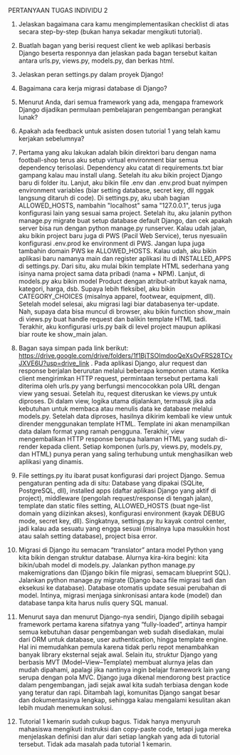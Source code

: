 PERTANYAAN TUGAS INDIVIDU 2
1. Jelaskan bagaimana cara kamu mengimplementasikan checklist di atas secara step-by-step (bukan hanya sekadar mengikuti tutorial).
2. Buatlah bagan yang berisi request client ke web aplikasi berbasis Django beserta responnya dan jelaskan pada bagan tersebut kaitan antara urls.py, views.py, models.py, dan berkas html.
3. Jelaskan peran settings.py dalam proyek Django!
4. Bagaimana cara kerja migrasi database di Django?
5. Menurut Anda, dari semua framework yang ada, mengapa framework Django dijadikan permulaan pembelajaran pengembangan perangkat lunak?
6. Apakah ada feedback untuk asisten dosen tutorial 1 yang telah kamu kerjakan sebelumnya?

1. Pertama yang aku lakukan adalah bikin direktori baru dengan nama football-shop terus aku setup virtual environment biar semua dependency terisolasi. Dependency aku catat di requirements.txt biar gampang kalau mau install ulang. Setelah itu aku bikin project Django baru di folder itu. Lanjut, aku bikin file .env dan .env.prod buat nyimpen environment variables (biar setting database, secret key, dll nggak langsung ditaruh di code). Di settings.py, aku ubah bagian ALLOWED_HOSTS, nambahin "localhost" sama "127.0.0.1", terus juga konfigurasi lain yang sesuai sama project. Setelah itu, aku jalanin python manage.py migrate buat setup database default Django, dan cek apakah server bisa run dengan python manage.py runserver. Kalau udah jalan, aku bikin project baru juga di PWS (Pacil Web Service), terus nyesuaiin konfigurasi .env.prod ke environment di PWS. Jangan lupa juga tambahin domain PWS ke ALLOWED_HOSTS. Kalau udah, aku bikin aplikasi baru namanya main dan register aplikasi itu di INSTALLED_APPS di settings.py. Dari situ, aku mulai bikin template HTML sederhana yang isinya nama project sama data pribadi (nama + NPM). Lanjut, di models.py aku bikin model Product dengan atribut-atribut kayak nama, kategori, harga, dsb. Supaya lebih fleksibel, aku bikin CATEGORY_CHOICES (misalnya apparel, footwear, equipment, dll). Setelah model selesai, aku migrasi lagi biar databasenya ter-update. Nah, supaya data bisa muncul di browser, aku bikin function show_main di views.py buat handle request dan balikin template HTML tadi. Terakhir, aku konfigurasi urls.py baik di level project maupun aplikasi biar route ke show_main jalan.

2. Bagan saya simpan pada link berikut: https://drive.google.com/drive/folders/1f1BjTSOlmdooQeXsOvFRS28TCvJXVE6U?usp=drive_link . Pada aplikasi Django, alur request dan response berjalan berurutan melalui beberapa komponen utama. Ketika client mengirimkan HTTP request, permintaan tersebut pertama kali diterima oleh urls.py yang berfungsi mencocokkan pola URL dengan view yang sesuai. Setelah itu, request diteruskan ke views.py untuk diproses. Di dalam view, logika utama dijalankan, termasuk jika ada kebutuhan untuk membaca atau menulis data ke database melalui models.py. Setelah data diproses, hasilnya dikirim kembali ke view untuk dirender menggunakan template HTML. Template ini akan menampilkan data dalam format yang ramah pengguna. Terakhir, view mengembalikan HTTP response berupa halaman HTML yang sudah di-render kepada client. Setiap komponen (urls.py, views.py, models.py, dan HTML) punya peran yang saling terhubung untuk menghasilkan web aplikasi yang dinamis.

3. File settings.py itu ibarat pusat konfigurasi dari project Django. Semua pengaturan penting ada di situ: Database yang dipakai (SQLite, PostgreSQL, dll), installed apps (daftar aplikasi Django yang aktif di project), middleware (pengolah request/response di tengah jalan), template dan static files setting, ALLOWED_HOSTS (buat nge-list domain yang diizinkan akses), konfigurasi environment (kayak DEBUG mode, secret key, dll). Singkatnya, settings.py itu kayak control center, jadi kalau ada sesuatu yang engga sesuai (misalnya lupa masukkin host atau salah setting database), project bisa error.

4. Migrasi di Django itu semacam “translator” antara model Python yang kita bikin dengan struktur database. Alurnya kira-kira begini: kita bikin/ubah model di models.py. Jalankan python manage.py makemigrations dan (Django bikin file migrasi, semacam blueprint SQL). Jalankan python manage.py migrate (Django baca file migrasi tadi dan eksekusi ke database). Database otomatis update sesuai perubahan di model. Intinya, migrasi menjaga sinkronisasi antara kode (model) dan database tanpa kita harus nulis query SQL manual.

5. Menurut saya dan menurut Django-nya sendiri, Django dipilih sebagai framework pertama karena sifatnya yang “fully-loaded”, artinya hampir semua kebutuhan dasar pengembangan web sudah disediakan, mulai dari ORM untuk database, user authentication, hingga template engine. Hal ini memudahkan pemula karena tidak perlu repot menambahkan banyak library eksternal sejak awal. Selain itu, struktur Django yang berbasis MVT (Model–View–Template) membuat alurnya jelas dan mudah dipahami, apalagi jika nantinya ingin belajar framework lain yang serupa dengan pola MVC. Django juga dikenal mendorong best practice dalam pengembangan, jadi sejak awal kita sudah terbiasa dengan kode yang teratur dan rapi. Ditambah lagi, komunitas Django sangat besar dan dokumentasinya lengkap, sehingga kalau mengalami kesulitan akan lebih mudah menemukan solusi.

6. Tutorial 1 kemarin sudah cukup bagus. Tidak hanya menyuruh mahasiswa mengikuti instruksi dan copy-paste code, tetapi juga mereka menjelaskan definisi dan alur dari setiap langkah yang ada di tutorial tersebut. Tidak ada masalah pada tutorial 1 kemarin.
